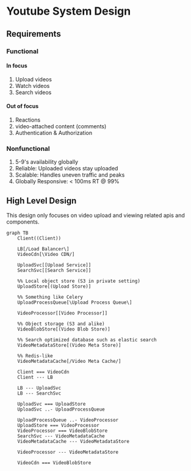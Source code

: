 # Youtube System Design

## Requirements

### Functional

#### In focus

1. Upload videos
1. Watch videos
1. Search videos

#### Out of focus

1. Reactions
1. video-attached content (comments)
1. Authentication & Authorization

### Nonfunctional

1. 5-9's availability globally
1. Reliable: Uploaded videos stay uploaded
1. Scalable: Handles uneven traffic and peaks
1. Globally Responsive: < 100ms RT @ 99%

## High Level Design

This design only focuses on video upload and viewing related apis and components.

```mermaid
graph TB
    Client((Client))

    LB[/Load Balancer\]
    VideoCdn[\Video CDN/]

    UploadSvc[[Upload Service]]
    SearchSvc[[Search Service]]

    %% Local object store (S3 in private setting)
    UploadStore[(Upload Store)]

    %% Something like Celery
    UploadProcessQueue[\Upload Process Queue\]

    VideoProcessor[[Video Processor]]

    %% Object storage (S3 and alike)
    VideoBlobStore[(Video Blob Store)]

    %% Search optimized database such as elastic search
    VideoMetadataStore[(Video Meta Store)]

    %% Redis-like
    VideoMetadataCache[/Video Meta Cache/]

    Client === VideoCdn
    Client --- LB

    LB --- UploadSvc
    LB --- SearchSvc

    UploadSvc === UploadStore
    UploadSvc ..- UploadProcessQueue

    UploadProcessQueue ..- VideoProcessor
    UploadStore === VideoProcessor
    VideoProcessor === VideoBlobStore
    SearchSvc --- VideoMetadataCache
    VideoMetadataCache --- VideoMetadataStore

    VideoProcessor --- VideoMetadataStore
    
    VideoCdn === VideoBlobStore

    
```
